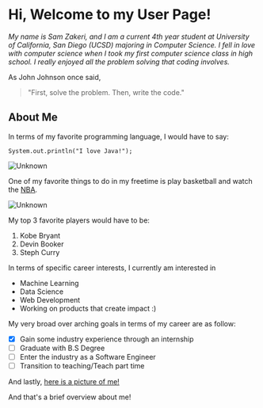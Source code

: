 # Hi, Welcome to my User Page!

*My name is Sam Zakeri, and I am a current 4th year student at University of California, San Diego (UCSD) majoring in Computer Science. I fell in love with computer science when I took my first computer science class in high school. I really enjoyed all the problem solving that coding involves.*

As John Johnson once said, 
 > "First, solve the problem. Then, write the code."

## About Me

In terms of my favorite programming language, I would have to say: 
```
System.out.println("I love Java!"); 
```
![Unknown](https://user-images.githubusercontent.com/78522169/134952468-1d23bdf5-567b-44b8-9849-ccb535cf5c35.png)

One of my favorite things to do in my freetime is play basketball and watch the [NBA](https://www.nba.com). 

![Unknown](https://user-images.githubusercontent.com/78522169/134952381-40eab024-11d2-4ada-b388-0ad23e049e38.jpeg)

My top 3 favorite players would have to be: 
1. Kobe Bryant
2. Devin Booker
3. Steph Curry

In terms of specific career interests, I currently am interested in
- Machine Learning
- Data Science
- Web Development
- Working on products that create impact :) 

My very broad over arching goals in terms of my career are as follow: 
- [X] Gain some industry experience through an internship
- [ ] Graduate with B.S Degree
- [ ] Enter the industry as a Software Engineer
- [ ] Transition to teaching/Teach part time

And lastly, [here is a picture of me!](ID.jpg)

And that's a brief overview about me! 

[](##about-me)
